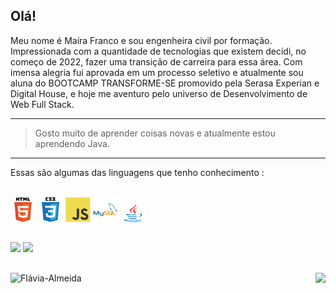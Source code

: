 <h2>  Olá! </h2>


<p> Meu nome é Maíra Franco e sou engenheira civil por formação. Impressionada com a quantidade de tecnologias que existem decidi, no começo de 2022, fazer uma transição de carreira para essa área. Com imensa alegria fui aprovada em um processo seletivo e atualmente sou aluna do BOOTCAMP TRANSFORME-SE promovido pela Serasa Experian e Digital House, e hoje me aventuro pelo universo de Desenvolvimento de Web Full Stack.
   
<hr />
  
> Gosto muito de aprender coisas novas e atualmente estou aprendendo Java.
> 
<hr />

Essas são algumas das linguagens que tenho conhecimento : <br /> <br />


<p align="left">
<img src="https://raw.githubusercontent.com/devicons/devicon/master/icons/html5/html5-original-wordmark.svg" alt="html5" width="40" height="40"/> 
<img src="https://raw.githubusercontent.com/devicons/devicon/master/icons/css3/css3-original-wordmark.svg" alt="css3" width="40" height="40"/> 
<img src="https://raw.githubusercontent.com/devicons/devicon/master/icons/javascript/javascript-original.svg" alt="javascript" width="40" height="40"/>
<img src="https://raw.githubusercontent.com/devicons/devicon/master/icons/mysql/mysql-original-wordmark.svg" alt="mysql" width="40" height="40"/>
<img src="https://github.com/devicons/devicon/blob/master/icons/java/java-original.svg" alt="Java" height="30" width="40">
</p>

##

<div> 
  <a href = "mailto:mairafranco@gmail.com"><img src="https://img.shields.io/badge/-Gmail-%23333?style=for-the-badge&logo=gmail&logoColor=white" target="_blank"></a>
  <a href = "https://www.linkedin.com/in/maírafranco/" target="_blank"><img src="https://img.shields.io/badge/-LinkedIn-%230077B5?style=for-the-badge&logo=linkedin&logoColor=white" target="_blank"></a> 
</div>  

##

<a href="https://github.com/mairafranco/github-readme-stats">
  <img align="left" src="https://github-readme-stats.vercel.app/api?username=mairafranco&count_private=true&show_icons=true&theme=radical" alt="Flávia-Almeida" width="400" />
</a>

<a href="https://github.com/mairafranco/github-readme-stats">
  <img align="right" src="https://github-readme-stats.vercel.app/api/top-langs/?username=mairafranco&layout=compact&theme=radical" />
</a>
